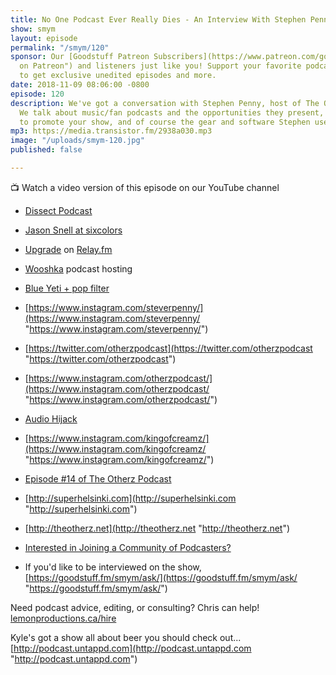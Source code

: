```yaml
---
title: No One Podcast Ever Really Dies - An Interview With Stephen Penny
show: smym
layout: episode
permalink: "/smym/120"
sponsor: Our [Goodstuff Patreon Subscribers](https://www.patreon.com/goodstuff "Goodstuff
  on Patreon") and listeners just like you! Support your favorite podcasts directly
  to get exclusive unedited episodes and more.
date: 2018-11-09 08:06:00 -0800
episode: 120
description: We've got a conversation with Stephen Penny, host of The Otherz podcast.
  We talk about music/fan podcasts and the opportunities they present, using advertising
  to promote your show, and of course the gear and software Stephen uses to record.
mp3: https://media.transistor.fm/2938a030.mp3
image: "/uploads/smym-120.jpg"
published: false

---
```

📺 Watch a video version of this episode on our YouTube channel

* [Dissect Podcast](https://dissectpodcast.com)
* [Jason Snell at sixcolors](https://sixcolors.com)
* [Upgrade](https://www.relay.fm/upgrade) on [Relay.fm](http://relay.fm/)
* [Wooshka](https://www.whooshkaa.com) podcast hosting
* [Blue Yeti + pop filter](https://www.bhphotovideo.com/c/product/1103930-REG/blue_836213002070_yeti_usb_microphone_black.html/BI/19457/KBID/11631/kw/BLPQ3CUSBMC/DFF/d10-v2-t1-xBLPQ3CUSBMC)
* [https://www.instagram.com/steverpenny/](https://www.instagram.com/steverpenny/ "https://www.instagram.com/steverpenny/")
* [https://twitter.com/otherzpodcast](https://twitter.com/otherzpodcast "https://twitter.com/otherzpodcast")
* [https://www.instagram.com/otherzpodcast/](https://www.instagram.com/otherzpodcast/ "https://www.instagram.com/otherzpodcast/")
* [Audio Hijack](https://rogueamoeba.com/audiohijack/)
* [https://www.instagram.com/kingofcreamz/](https://www.instagram.com/kingofcreamz/ "https://www.instagram.com/kingofcreamz/")
* [Episode #14 of The Otherz Podcast](http://theotherz.net/otherz-podcast/2018/7/9/interview-with-shae-haley-ruisrock-turku-finland)
* [http://superhelsinki.com](http://superhelsinki.com "http://superhelsinki.com")
* [http://theotherz.net](http://theotherz.net "http://theotherz.net")

* [Interested in Joining a Community of Podcasters?](https://mailchi.mp/ad73a5bdfab5/podcasting)
* If you'd like to be interviewed on the show, [https://goodstuff.fm/smym/ask/](https://goodstuff.fm/smym/ask/ "https://goodstuff.fm/smym/ask/")

Need podcast advice, editing, or consulting? Chris can help! [lemonproductions.ca/hire](https://lemonproductions.ca/hire)

Kyle's got a show all about beer you should check out... [http://podcast.untappd.com](http://podcast.untappd.com "http://podcast.untappd.com")